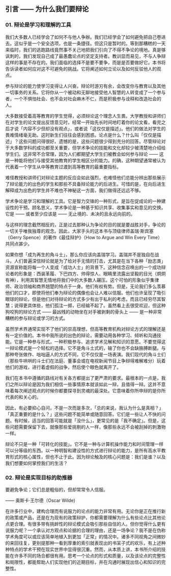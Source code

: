 ## 引言 —— 为什么我们要辩论

### 01. 辩论是学习和理解的工具

我们大多数人已经学会了如何不与他人争辦。我们已经学会了如何避免把自己卷进去。这似乎是一个安全选项，也是一条捷径。但这只是暂时的。等到那糟糕的一天来临时，我们的逃跑路线竟然事不关己地把我们引向了不得不争论的境地。真是够讽刺的，我们发现自己成了最愚蠢论点的坚定支持者。教训显而易见，不与人争辩这样的事是不存在的。我们面临的选择不是要不要争，而是是否要做好它。本书将告诉读者如何应对这不可避免的挑战。它将阐述如何立论以及如何反驳他人的观点。

参与辩论的能力使学习变得让人兴奋。辩论时游刃有余，会改变你与教育以及其他一切事务的关系。它将你从一个被动和无聊地接受他人智慧的人转变成了一个参与者，一个不惧怕社会、也不会对社会麻木不仁，而是积极参与诠释和改造社会的人。

大多数接受着高等教育的学生觉得，必须辩论这个理念人生畏。大学教授和讲师们在对学生的论文提出反馈意见时，经常一开始先长时间地盯着你的论文看，看完之后才说「内容不少但却没有观点」，或者说「这仅仅是描述」。他们的做法对学生的畏难情绪毫无助。这时新生们往往会感到困惑。论点是什么？什么叫「仅仅是描述」？这些问题问得很好。遗憾的是，这些问题很少得到充分的回答。尽管辩论对于大多数学科的成功都至关重要，但学术争论的技能和文化却较少被清楚地介绍给学生们。这非常不合常理，因为人们都期望大学生们被教会如何参与辩论 —— 这是一种能将他们与接受其他教育的学生相区分的能力。的确，这种期望通常被认为代表着一个学生从中等教育过渡到高等教育的最重要指标。

难怪教授和讲师们对辩论主题的反应会如此强烈，也难怪他们总能分辨出那些展示了辩论能力的出色的学生和那些不具备辩论能力的后进生。可惜的是，在向后进生解释成为出色的学生并不难也不神秘这一方面，我们做得还远远不够。

学术争论是学习和理解的工具。它是智力交锋的一种形式，是旨在促成论的一种建设性的干预。顾名思义，学术争论是一种基于知识共享、收集事实和意见的交换。它是 —— 或者至少应该是 —— 无止境的、未决的且永远向前的。

与这样的理念截然相反的，正是过去那种认为争论的目的就是要战胜对手，争论的一切关乎唯我独尊的观念。因此，大家手头的这本书与顶级律师盖瑞·斯宾塞（Gerry Spence）的著作《最佳辩护》（How to Argue and Win Every Time）共同点甚少。

如果你想「成为再生的角斗士」，那么你应该向盖瑞学习。盖瑞并不是独自在战斗。人们普遍深信辩论就是为了给对手无情的打击，尤其是在当下各种「励志类」资源宣称能将每一个人变成「成功人士」的背景下。这种信念召唤出的一个成功辩论者的形象是：西装革履、下巴四方、帅得惊人、眼睛里流露出坚毅的目光（炯炯有神），利用其智慧无情地将我们中的大多数人碾压。这个可怕的形象似乎集律师、政治领袖和商界翘楚的特点于一身。他们有权有势。但是，无论我们多么羡慕他们的口才，即使将他们奉为辩论的偶像也会让人难以信服。他们也许呈现了吸引眼球的辩论，但是他们对待辩论的方式多少有出于私利的考虑，而且已经穷尽其智慧；说得更具体些，他们孤注一掷，已经输不起了。虽然看上去很受欢迎，但这种狗咬狗的辩论方式 —— 最凶残的动物坐在对手被剥剩的骨头上 —— 是一种非常糟糕的参与辩论或学习的方式。

虽然学术界通常实现不了他们的崇高理想，但高等教育机构对辩论方式的理解还是有一定价值的。本书中我所说的出色的辩论，需要动用各种学习、倾听和沟通技能。它是一种参与形式，一种积极参与、追求学术见解和知识的意愿。不要觉得这一辩论模式是一个轻松的选择。它不是角斗土式的，输了你也不会缺胳膊断腿。与那种夸张做作、咄咄逼人的方式不同，它不仅仅是一场表演。我们现代的角斗士们（那些牛哄哄的斗士们在法庭、董事会或在电视新闻节目上争辩得难解难分）玩着他们的游戏，进行着虚假的战争，然后使个眼色就离开了。

我们在本书中遵循的路线对有关各方都提出了更严肃的要求。最根本的一点是，我们之所以辩论是因为我们相信一些事情原本就该如此一辩，且值得一辩。这并不意味着每次阐述观点的时候你都要探寻到灵魂的最深处。它意味着你所申辩的是你所代表的和关心的。

因此，有必要抑心自问，不是一次而是多次，「总的来说，我认为什么是真相？」「真正重要的是什么？」这些问题不能简单或随意回答。它们是一些让人不快的问题。有时候，适当的回答可能就是「没什么」，更常见的是「我不确定」。但是，这些问题需要保留下去，就像那些爱挑剔的人一样，像那些永远不会被刮掉的刺激物一样。

辩论不只是一种「可转化的技能」。它不是一种与计算机操作能力和时间管理一样可以分等级的东西。以一种明智和建设性的方式进行辩论的能力，是所有高水平教育形式的核心属性，但也不止于此。因为辩论触及的核心问题是：我们是谁？以及我们想要如何掌控我们的生活？

### 02. 辩论是实现目标的助推器

要避免争论；它们总是粗俗的，但却常常令人信服。

—— 奥斯卡·王尔德（Oscar Wilde)

在许多行业中，建构合理而有说服力的论点的能力非常有用。无论你是正在推行新的政策或产品，还是在为现有的政策辩护，你都需要理解为什么有些论点比其他论点更合理。有很多带有挑衅性的辩论模式会吸引那些自信的人。但你觉得什么更有说服力呢？一个承认对方观点和论据的合理的理由，还是一场争论？我不是在伪称学术角度可以或应该简单地植入到更加「正常」的情况中。诸多不同视角之间微妙的来回往复，更别提那种一看到厚重的索引就表现出的书呆子式的欢乐，有上述种种特点的学术干预在现实世界中显得很沉重。然而，从本质上讲，本书所介绍的技能在许多不同的场合都很有用。思考一个论点的形式和质量，以及该论点的完整性和局限性，都能帮助人们实现他们的近期目标，并在沟通时展现出信心和知识的完整性。